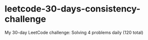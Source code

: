 # leetcode-30-days-consistency-challenge
My 30-day LeetCode challenge: Solving 4 problems daily (120 total)
